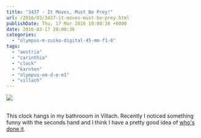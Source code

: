 ```yaml
---
title: "3437 - It Moves, Must Be Prey!"
url: /2016/03/3437-it-moves-must-be-prey.html
publishDate: Thu, 17 Mar 2016 19:00:36 +0000
date: 2016-03-17 20:00:36
categories: 
  - "olympus-m-zuiko-digital-45-mm-f1-8"
tags: 
  - "austria"
  - "carinthia"
  - "clock"
  - "karnten"
  - "olympus-om-d-e-m1"
  - "villach"
---
```

<div class="container">
<div class="center"><a target="_blank" href="https://d25zfm9zpd7gm5.cloudfront.net/1200x1200/2015/20151106_115703_lr.jpg"><img class="webfeedsFeaturedVisual" src="https://d25zfm9zpd7gm5.cloudfront.net/0600x0600/2015/20151106_115703_lr.jpg" /></a></div>
</div>
<br />

This clock hangs in my bathrooom in Villach. Recently I noticed something funny with the seconds hand and I think I have a pretty good idea of <a href="/2015/01/3000-mischief.html" target="_blank">who's done it</a>.

